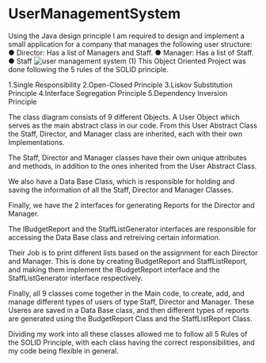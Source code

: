 # UserManagementSystem
Using the Java design principle I am required to design and implement a small application for a company that manages the following user structure:
● Director: Has a list of Managers and Staff.
● Manager: Has a list of Staff. 
● Staff
![user management system (1)](https://github.com/samakhraim/UserManagementSystem/assets/62477773/b8ecb6fa-ad75-40e0-99f8-bf593420290f)
This Object Oriented Project was done following the 5 rules of the SOLID principle.

1.Single Responsibility
2.Open-Closed Principle
3.Liskov Substitution Principle
4.Interface Segregation Principle
5.Dependency Inversion Principle

The class diagram consists of 9 different Objects.
A User Object which serves as the main abstract class in our code.
From this User Abstract Class the Staff, Director, and Manager class are inherited, each with their own Implementations.

The Staff, Director and Manager classes have their own unique attributes and methods, in addition to the ones inherited from the User Abstract Class.

We also have a Data Base Class, which is responsible for holding and saving the information of all the Staff, Director and Manager Classes.

Finally, we have the 2 interfaces for generating Reports for the Director and Manager.

The IBudgetReport and the StaffListGenerator interfaces are responsible for accessing the Data Base class and retreiving certain information.

Their Job is to print different lists based on the assignment for each Director and Manager. This is done by creating BudgetReport and StaffListReport, and making them implement the IBudgetReport interface and the StaffListGenerator interface respectively.

Finally, all 9 classes come together in the Main code, to create, add, and manage different types of users of type Staff, Director and Manager. These Useres are saved in a Data Base class, and then different types of reports are generated using the BudgetReport Class and the StaffListReport Class.

Dividing my work into all these classes allowed me to follow all 5 Rules of the SOLID Principle, with each class having the correct responsibilities, and my code being flexible in general.

